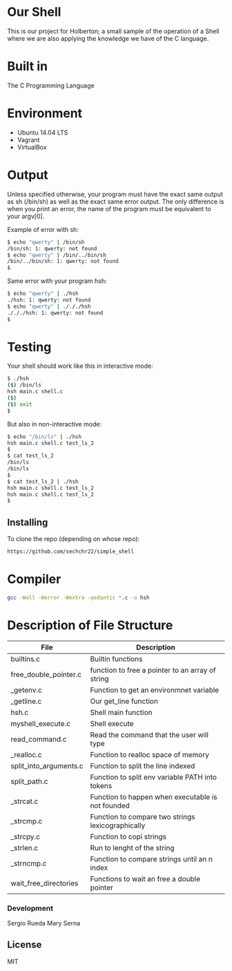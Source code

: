 # Our Shell
This is our project for Holberton; a small sample of the operation of a Shell where we are also applying the knowledge we have of the C language.

# Built in
The C Programming Language

# Environment
- Ubuntu 14.04 LTS
- Vagrant
- VirtualBox

# Output
Unless specified otherwise, your program must have the exact same output as sh (/bin/sh) as well as the exact same error output.
The only difference is when you print an error, the name of the program must be equivalent to your argv[0].

Example of error with sh:
```sh
$ echo "qwerty" | /bin/sh
/bin/sh: 1: qwerty: not found
$ echo "qwerty" | /bin/../bin/sh
/bin/../bin/sh: 1: qwerty: not found
$
```
Same error with your program hsh:
```sh
$ echo "qwerty" | ./hsh
./hsh: 1: qwerty: not found
$ echo "qwerty" | ./././hsh
./././hsh: 1: qwerty: not found
$
```
# Testing
Your shell should work like this in interactive mode:
```sh
$ ./hsh
($) /bin/ls
hsh main.c shell.c
($)
($) exit
$
```
But also in non-interactive mode:
```sh
$ echo "/bin/ls" | ./hsh
hsh main.c shell.c test_ls_2
$
$ cat test_ls_2
/bin/ls
/bin/ls
$
$ cat test_ls_2 | ./hsh
hsh main.c shell.c test_ls_2
hsh main.c shell.c test_ls_2
$
```
## Installing
To clone the repo (depending on whose repo):
```sh
https://github.com/sechchr22/simple_shell
```

# Compiler
```sh
gcc -Wall -Werror -Wextra -pedantic *.c -o hsh
```

# Description of File Structure

| File | Description |
| ------ | ------ |
| builtins.c | Builtin functions |
| free_double_pointer.c | function to free a pointer to an array of string |
| _getenv.c | Function to get an environmnet variable |
| _getline.c | Our get_line function |
| hsh.c | Shell main function |
| myshell_execute.c | Shell execute |
| read_command.c | Read the command that the user will type |
| _realloc.c | Function to realloc space of memory |
| split_into_arguments.c | Function to split the line indexed |
| split_path.c | Function to split env variable PATH into tokens |
| _strcat.c | Function to happen when executable is not founded |
| _strcmp.c | Function to compare two strings lexicographically |
| _strcpy.c | Function to copi strings |
| _strlen.c | Run to lenght of the string |
| _strncmp.c | Function to compare strings until an  n index |
| wait_free_directories | Functions to wait an free a double pointer |


### Development

Sergio Rueda
Mary Serna

License
----
MIT

